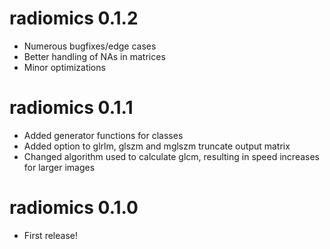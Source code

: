 # radiomics 0.1.2

* Numerous bugfixes/edge cases
* Better handling of NAs in matrices
* Minor optimizations

# radiomics 0.1.1

* Added generator functions for classes
* Added option to glrlm, glszm and mglszm truncate output matrix
* Changed algorithm used to calculate glcm, resulting in speed increases for larger images

# radiomics 0.1.0

* First release!